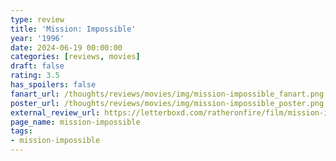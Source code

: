 ```yaml
---
type: review
title: 'Mission: Impossible'
year: '1996'
date: 2024-06-19 00:00:00
categories: [reviews, movies]
draft: false
rating: 3.5
has_spoilers: false
fanart_url: /thoughts/reviews/movies/img/mission-impossible_fanart.png
poster_url: /thoughts/reviews/movies/img/mission-impossible_poster.png
external_review_url: https://letterboxd.com/ratheronfire/film/mission-impossible/
page_name: mission-impossible
tags:
- mission-impossible
---
```



